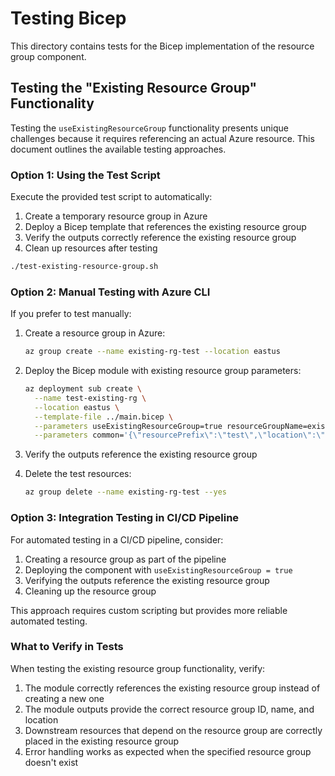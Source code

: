 # Testing Bicep

This directory contains tests for the Bicep implementation of the resource group component.

## Testing the "Existing Resource Group" Functionality

Testing the `useExistingResourceGroup` functionality presents unique challenges because it requires referencing an actual Azure resource. This document outlines the available testing approaches.

### Option 1: Using the Test Script

Execute the provided test script to automatically:

1. Create a temporary resource group in Azure
2. Deploy a Bicep template that references the existing resource group
3. Verify the outputs correctly reference the existing resource group
4. Clean up resources after testing

```sh
./test-existing-resource-group.sh
```

### Option 2: Manual Testing with Azure CLI

If you prefer to test manually:

1. Create a resource group in Azure:

   ```sh
   az group create --name existing-rg-test --location eastus
   ```

2. Deploy the Bicep module with existing resource group parameters:

   ```sh
   az deployment sub create \
     --name test-existing-rg \
     --location eastus \
     --template-file ../main.bicep \
     --parameters useExistingResourceGroup=true resourceGroupName=existing-rg-test \
     --parameters common='{\"resourcePrefix\":\"test\",\"location\":\"eastus\",\"environment\":\"dev\",\"instance\":\"001\"}'
   ```

3. Verify the outputs reference the existing resource group

4. Delete the test resources:

   ```sh
   az group delete --name existing-rg-test --yes
   ```

### Option 3: Integration Testing in CI/CD Pipeline

For automated testing in a CI/CD pipeline, consider:

1. Creating a resource group as part of the pipeline
2. Deploying the component with `useExistingResourceGroup = true`
3. Verifying the outputs reference the existing resource group
4. Cleaning up the resource group

This approach requires custom scripting but provides more reliable automated testing.

### What to Verify in Tests

When testing the existing resource group functionality, verify:

1. The module correctly references the existing resource group instead of creating a new one
2. The module outputs provide the correct resource group ID, name, and location
3. Downstream resources that depend on the resource group are correctly placed in the existing resource group
4. Error handling works as expected when the specified resource group doesn't exist

